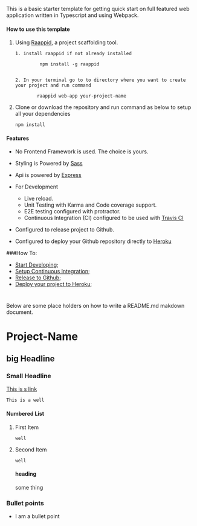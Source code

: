 

This is a basic starter template for getting quick start on full featured web application written in Typescript and using Webpack.

#### How to use this template

1. Using [Raappid](https://github.com/coolchem/raappid), a project scaffolding tool.
    
    ```
    1. install raappid if not already installed
        
             npm install -g raappid
                
                
    2. In your terminal go to to directory where you want to create your project and run command
            
            raappid web-app your-project-name       
    
    ```
2. Clone or download the repository and run command as below to setup all your dependencies

    ```
    npm install 
    ```

#### Features
- No Frontend Framework is used. The choice is yours.
- Styling is Powered by [Sass](http://sass-lang.com/)  
- Api is powered by [Express](http://expressjs.com/) 
- For Development
    - Live reload.
    - Unit Testing with Karma and Code coverage support.
    - E2E testing configured with protractor.
    - Continuous Integration (CI) configured to be used with [Travis CI](https://travis-ci.org/) 

- Configured to release project to Github.
- Configured to deploy your Github repository directly to [Heroku](https://www.heroku.com/) 
 
###How To:
   
-  [Start Developing](docs/development.md);
-  [Setup Continuous Integration](docs/CI.md);
-  [Release to Github](docs/release.md);
-  [Deploy your project to Heroku](docs/deploy.md);

    
#    
Below are some place holders on how to write a README.md makdown document.    
    

# Project-Name

## big Headline

### Small Headline

[This is s link](http://google.com)

```
This is a well
```

#### Numbered List

1. First Item
    ```
    well
    ```

2. Second Item
    ```
    well
    ```
    #### heading
    some thing

### Bullet points

- I am a bullet point


